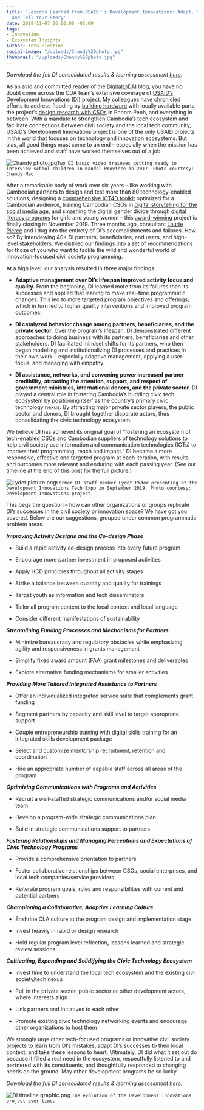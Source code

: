 ```yaml
---
title: 'Lessons Learned from USAID''s Development Innovations: Adapt, Serve Users,
  and Tell Your Story'
date: 2019-11-07 06:00:00 -05:00
tags:
- Innovation
- Ecosystem Insights
Author: Inta Plostins
social-image: "/uploads/Chandy%20photo.jpg"
thumbnail: "/uploads/Chandy%20photo.jpg"
---
```


*Download the full DI consolidated results & learning assessment [here](https://www.development-innovations.org/wp-content/uploads/2019/11/DI-Consolidated-Results-and-Learning-Assessment-Report-2019-Final.pdf).*

As an avid and committed reader of the [Digital@DAI](https://dai-global-digital.com/) blog, you have no doubt come across the CDA team’s extensive coverage of [USAID’s Development Innovations](https://www.development-innovations.org/) (DI) project. My colleagues have chronicled efforts to address flooding by [building hardware](https://dai-global-digital.com/civil-society-the-hard-ware-way-maker-lab-experiences-in-cambodia.html) with locally available parts, the project’s [design research with CSOs](https://dai-global-digital.com/cambodia-civil-society-facebook.html) in Phnom Penh, and everything in between. With a mandate to strengthen Cambodia’s tech ecosystem and facilitate connections between civil society and the local tech community, USAID’s Development Innovations project is one of the only USAID projects in the world that focuses on technology and innovation ecosystems. But alas, all good things must come to an end – especially when the mission has been achieved and staff have worked themselves out of a job.

<!--more-->

![Chandy photo.jpg](/uploads/Chandy%20photo.jpg)`Two DI basic video trainees getting ready to interview school children in Kandal Province in 2017. Photo courtesy: Chandy Mao.`

After a remarkable body of work over six years – like working with Cambodian partners to design and test more than 80 technology-enabled solutions, designing a [comprehensive ICT4D toolkit](https://www.development-innovations.org/ict4d-toolkit/) optimized for a Cambodian audience, training Cambodian CSOs in [digital storytelling for the social media age](https://www.facebook.com/DevInnoKH/videos/447052192538864/), and smashing the digital gender divide through [digital literacy programs](https://www.phnompenhpost.com/lifestyle-creativity-innovation/tech-innovator-cambodian-girls-create-prize-winning-poetry-app) for girls and young women – this [award-winning](https://usaidlearninglab.org/library/learning-and-adapting-enables-civil-society-innovations-cambodia) project is finally closing in November 2019. Three months ago, consultant [Laurie Pierce](https://www.linkedin.com/in/laurie-pierce-4a16b0a5/) and I dug into the entirety of DI’s accomplishments and failures. How so? By interviewing 40\+ DI partners, beneficiaries, end users, and high-level stakeholders. We distilled our findings into a set of recommendations for those of you who want to tackle the wild and wonderful world of innovation-focused civil society programming.

At a high level, our analysis resulted in three major findings:

* **Adaptive management over DI’s lifespan improved activity focus and quality.** From the beginning, DI learned more from its failures than its successes and applied that leaning to make real-time programmatic changes. This led to more targeted program objectives and offerings, which in turn led to higher quality interventions and improved program outcomes.

* **DI catalyzed behavior change among partners, beneficiaries, and the private sector.** Over the program’s lifespan, DI demonstrated different approaches to doing business with its partners, beneficiaries and other stakeholders. DI facilitated mindset shifts for its partners, who then began modelling and institutionalizing DI processes and practices in their own work – especially adaptive management, applying a user-focus, and managing with empathy.

* **DI assistance, networks, and convening power increased partner credibility, attracting the attention, support, and respect of government ministries, international donors, and the private sector.** DI played a central role in fostering Cambodia’s budding civic tech ecosystem by positioning itself as the country’s primary civic technology nexus. By attracting major private sector players, the public sector and donors, DI brought together disparate actors, thus consolidating the civic technology ecosystem.

We believe DI has achieved its original goal of “fostering an ecosystem of tech-enabled CSOs and Cambodian suppliers of technology solutions to help civil society use information and communication technologies (ICTs) to improve their programming, reach and impact.” DI became a more responsive, effective and targeted program at each iteration, with results and outcomes more relevant and enduring with each passing year. (See our timeline at the end of this post for the full picture.)

![Lydet picture.png](/uploads/Lydet%20picture.png)`Former DI staff member Lydet Pidor presenting at the Development Innovations Tech Expo in September 2019. Photo courtesy: Development Innovations project.`

This begs the question – how can other organizations or groups replicate DI’s successes in the civil society or innovation space? We have got you covered. Below are our suggestions, grouped under common programmatic problem areas.

***Improving Activity Designs and the Co-design Phase***

* Build a rapid activity co-design process into every future program

* Encourage more partner investment in proposed activities

* Apply HCD principles throughout all activity stages

* Strike a balance between quantity and quality for trainings

* Target youth as information and tech disseminators

* Tailor all program content to the local context and local language

* Consider different manifestations of sustainability

***Streamlining Funding Processes and Mechanisms for Partners***

* Minimize bureaucracy and regulatory obstacles while emphasizing agility and responsiveness in grants management

* Simplify fixed award amount (FAA) grant milestones and deliverables

* Explore alternative funding mechanisms for smaller activities

***Providing More Tailored Integrated Assistance to Partners***

* Offer an individualized integrated service suite that complements grant funding

* Segment partners by capacity and skill level to target appropriate support

* Couple entrepreneurship training with digital skills training for an integrated skills development package

* Select and customize mentorship recruitment, retention and coordination

* Hire an appropriate number of capable staff across all areas of the program

***Optimizing Communications with Programs and Activities***

* Recruit a well-staffed strategic communications and/or social media team

* Develop a program-wide strategic communications plan

* Build in strategic communications support to partners

***Fostering Relationships and Managing Perceptions and Expectations of Civic Technology Programs***

* Provide a comprehensive orientation to partners

* Foster collaborative relationships between CSOs, social enterprises, and local tech companies/service providers

* Reiterate program goals, roles and responsibilities with current and potential partners

***Championing a Collaborative, Adaptive Learning Culture***

* Enshrine CLA culture at the program design and implementation stage

* Invest heavily in rapid or design research

* Hold regular program level reflection, lessons learned and strategic review sessions

***Cultivating, Expanding and Solidifying the Civic Technology Ecosystem***

* Invest time to understand the local tech ecosystem and the existing civil society/tech nexus

* Pull in the private sector, public sector or other development actors, where interests align

* Link partners and initiatives to each other

* Promote existing civic technology networking events and encourage other organizations to host them

We strongly urge other tech-focused programs or innovative civil society projects to learn from DI’s mistakes, adapt DI’s successes to their local context, and take these lessons to heart. Ultimately, DI did what it set out do because it filled a real need in the ecosystem, respectfully listened to and partnered with its constituents, and thoughtfully responded to changing needs on the ground. May other development programs be so lucky.

*Download the full DI consolidated results & learning assessment [here](https://www.development-innovations.org/wp-content/uploads/2019/11/DI-Consolidated-Results-and-Learning-Assessment-Report-2019-Final.pdf).*

![DI timeline graphic.png](/uploads/DI%20timeline%20graphic.png)
`The evolution of the Development Innovations project over time.`